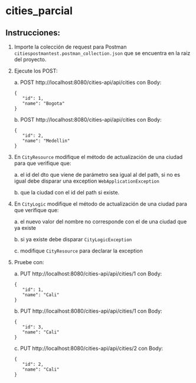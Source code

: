 # cities_parcial

## Instrucciones:

1. Importe la colección de request para Postman `citiespostmantest.postman_collection.json` que se encuentra en la raiz del proyecto. 

2. Ejecute los  POST:

   a. POST http://localhost:8080/cities-api/api/cities con Body:   
   ```
   {
      "id": 1,
      "name": "Bogota"
   }
   ```

   b. POST http://localhost:8080/cities-api/api/cities con Body:   
   ```
   {
      "id": 2,
      "name": "Medellin"
   }
   ```
  
3. En `CityResource` modifique el método de actualización de una ciudad para que verifique que:

   a. el id del dto que viene de parámetro sea igual al del path, si no es igual debe disparar una exception `WebApplicationException`

   b. que la ciudad con el id del path si existe.

4. En `CityLogic` modifique el método de actualización de una ciudad para que verifique que:

   a. el nuevo valor del nombre no corresponde con el de una ciudad que ya existe

   b. si ya existe debe disparar `CityLogicException` 

   c. modifique `CityResource` para declarar la exception

5. Pruebe con:

   a.  PUT http://localhost:8080/cities-api/api/cities/1 con Body:   
   ```
   {
      "id": 1,
      "name": "Cali"
   }
   ```

   b.  PUT http://localhost:8080/cities-api/api/cities/1 con Body:   
   ```
   {
      "id": 3,
      "name": "Cali"
   }
   ```
  
   c.  PUT http://localhost:8080/cities-api/api/cities/2 con Body:   
   ```
   {
      "id": 2,
      "name": "Cali"
   }
   ```

